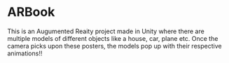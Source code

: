 # ARBook
This is an Augumented Reaity project made in Unity where there are multiple models of different objects like a house, car, plane etc. Once the camera picks upon these posters, the models pop up with their respective animations!!
